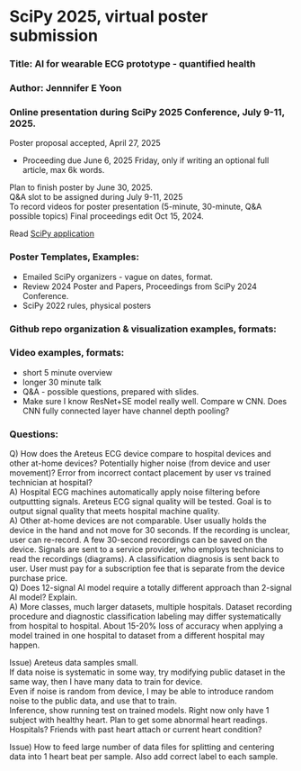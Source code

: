 # SciPy 2025, virtual poster submission  

### Title: AI for wearable ECG prototype - quantified health  
### Author: Jennnifer E Yoon  
### Online presentation during SciPy 2025 Conference, July 9-11, 2025.  

Poster proposal accepted, April 27, 2025  
 * Proceeding due June 6, 2025 Friday, only if writing an optional full article, max 6k words.
      
Plan to finish poster by June 30, 2025.  
Q&A slot to be assigned during July 9-11, 2025   
To record videos for poster presentation (5-minute, 30-minute, Q&A possible topics)
Final proceedings edit Oct 15, 2024. 

Read <a href="https://github.com/JennEYoon/ECG-transform/blob/main/SciPy2025-poster/application.md" > SciPy application </a>

### Poster Templates, Examples:  
 * Emailed SciPy organizers - vague on dates, format.  
 * Review 2024 Poster and Papers, Proceedings from SciPy 2024 Conference.  
 * SciPy 2022 rules, physical posters

### Github repo organization & visualization examples, formats:   



### Video examples, formats:  

 * short 5 minute overview
 * longer 30 minute talk
 * Q&A - possible questions, prepared with slides.      
 * Make sure I know ResNet+SE model really well. Compare w CNN.
   Does CNN fully connected layer have channel depth pooling?  

### Questions:  
  Q) How does the Areteus ECG device compare to hospital devices and other at-home devices? Potentially higher noise (from device and user movement)? Error from incorrect contact placement by user vs trained technician at hospital?  
  A) Hospital ECG machines automatically apply noise filtering before outputtting signals. Areteus ECG signal quality will be tested. Goal is to output signal quality that meets hospital machine quality.  
  A) Other at-home devices are not comparable. User usually holds the device in the hand and not move for 30 seconds. If the recording is unclear, user can re-record. A few 30-second recordings can be saved on the device. Signals are sent to a service provider, who employs technicians to read  the recordings (diagrams). A classification diagnosis is sent back to user. User must pay for a subscription fee that is separate from the device purchase price.  
  Q) Does 12-signal AI model require a totally different approach than 2-signal AI model? Explain.  
  A) More classes, much larger datasets, multiple hospitals. Dataset recording procedure and diagnostic classification labeling may differ systematically from hospital to hospital. About 15-20% loss of accuracy when applying a model trained in one hospital to dataset from a different hospital may happen.  

Issue) Areteus data samples small.  
If data noise is systematic in some way, try modifying public dataset in the same way, then I have many data to train for device.  
Even if noise is random from device, I may be able to introduce random noise to the public data, and use that to train.  
Inference, show running test on trained models. Right now only have 1 subject with healthy heart. Plan to get some abnormal heart readings. Hospitals? Friends with past heart attach or current heart condition?   

Issue) How to feed large number of data files for splitting and centering data into 1 heart beat per sample. Also add correct label to each sample. 
